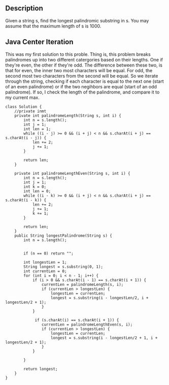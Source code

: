 ## Description

Given a string s, find the longest palindromic substring in s. You may assume that the maximum length of s is 1000.

## Java Center Iteration

This was my first solution to this proble. Thing is, this problem breaks palindromes up into two different catergories based on their lengths. One if they're even, the other if they're odd. The difference between these two, is that for even, the inner two most characters will be equal. For odd, the second most two characters from the second will be equal. So we iterate through the string, checking if each character is equal to the next one (start of an even palindrome) or if the two negihbors are equal (start of an odd palindrome). If so, I check the length of the palindrome, and compare it to my current max.

```
class Solution {
    //private inmt
    private int palindromeLength(String s, int i) {
        int n = s.length();
        int j = 1;
        int len = 1;
        while ((i - j) >= 0 && (i + j) < n && s.charAt(i + j) == s.charAt(i - j)) {
            len += 2;
            j += 1;
        }
        
        return len;
    }
    
    private int palindromeLengthEven(String s, int i) {
        int n = s.length();
        int j = 1;
        int k = 0;
        int len = 0;
        while ((i - k) >= 0 && (i + j) < n && s.charAt(i + j) == s.charAt(i - k)) {
            len += 2;
            j += 1;
            k += 1;
        }
        
        return len;
    }    
    public String longestPalindrome(String s) {
        int n = s.length();
        
        
        if (n == 0) return "";
        
        int longestLen = 1;
        String longest = s.substring(0, 1);
        int currentLen = 0;
        for (int i = 0; i < n - 1; i++) {
            if (i > 0 && s.charAt(i - 1) == s.charAt(i + 1)) {
                currentLen = palindromeLength(s, i);
                if (currentLen > longestLen) {
                    longestLen = currentLen;
                    longest = s.substring(i - longestLen/2, i + longestLen/2 + 1);
                }
            }
            
             if (s.charAt(i) == s.charAt(i + 1)) {
                currentLen = palindromeLengthEven(s, i);
                if (currentLen > longestLen) {
                    longestLen = currentLen;
                    longest = s.substring(i - longestLen/2 + 1, i + longestLen/2 + 1);
                }
            }           
            
        }
        
        return longest;
    }
}
```